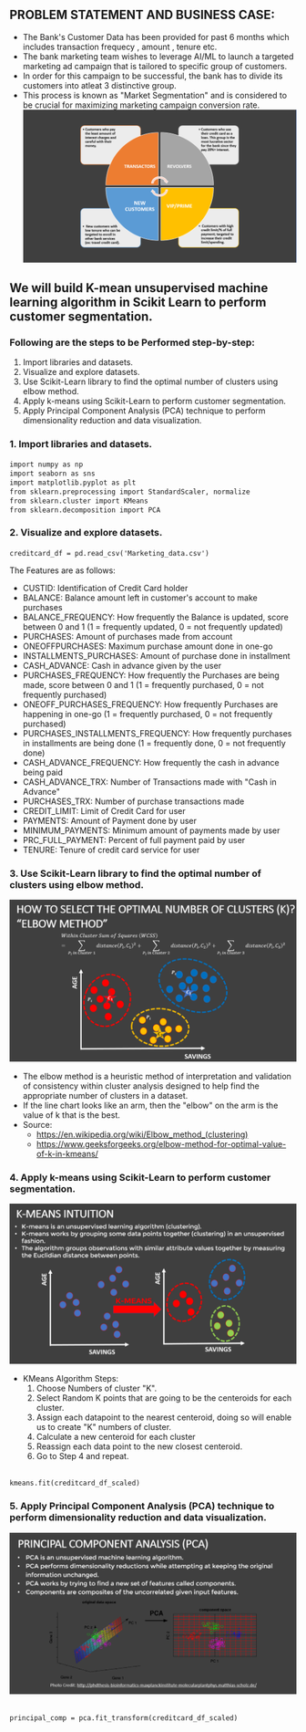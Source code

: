 ## PROBLEM STATEMENT AND BUSINESS CASE:

* The Bank's Customer Data has been provided for past 6 months which includes transaction frequecy , amount , tenure etc.
* The bank marketing team wishes to leverage AI/ML to launch a targeted marketing ad campaign that is tailored to specific group of customers.
* In order for this campaign to be successful, the bank has to divide its customers into atleat 3 distinctive group.
* This process is known as "Market Segmentation" and is considered to be crucial for maximizing marketing campaign conversion rate.
![](https://github.com/omkarkd/Machine-Learning/blob/master/Bank%20-Customer-Segmentation/segmentation.png)

## We will build K-mean unsupervised machine learning algorithm in Scikit Learn to perform customer segmentation.

### Following are the steps to be Performed step-by-step:

1. Import libraries and datasets.
2. Visualize and explore datasets.
3. Use Scikit-Learn library to find the optimal number of clusters using elbow method.
4. Apply k-means using Scikit-Learn to perform customer segmentation.
5. Apply Principal Component Analysis (PCA) technique to perform dimensionality reduction and data visualization.

### 1. Import libraries and datasets.
```import pandas as pd
import numpy as np
import seaborn as sns
import matplotlib.pyplot as plt
from sklearn.preprocessing import StandardScaler, normalize
from sklearn.cluster import KMeans
from sklearn.decomposition import PCA
```
### 2. Visualize and explore datasets.
`creditcard_df = pd.read_csv('Marketing_data.csv')`

The Features are as follows:
* CUSTID: Identification of Credit Card holder 
* BALANCE: Balance amount left in customer's account to make purchases
* BALANCE_FREQUENCY: How frequently the Balance is updated, score between 0 and 1 (1 = frequently updated, 0 = not frequently updated)
* PURCHASES: Amount of purchases made from account
* ONEOFFPURCHASES: Maximum purchase amount done in one-go
* INSTALLMENTS_PURCHASES: Amount of purchase done in installment
* CASH_ADVANCE: Cash in advance given by the user
* PURCHASES_FREQUENCY: How frequently the Purchases are being made, score between 0 and 1 (1 = frequently purchased, 0 = not frequently purchased)
* ONEOFF_PURCHASES_FREQUENCY: How frequently Purchases are happening in one-go (1 = frequently purchased, 0 = not frequently purchased)
* PURCHASES_INSTALLMENTS_FREQUENCY: How frequently purchases in installments are being done (1 = frequently done, 0 = not frequently done)
* CASH_ADVANCE_FREQUENCY: How frequently the cash in advance being paid
* CASH_ADVANCE_TRX: Number of Transactions made with "Cash in Advance"
* PURCHASES_TRX: Number of purchase transactions made
* CREDIT_LIMIT: Limit of Credit Card for user
* PAYMENTS: Amount of Payment done by user
* MINIMUM_PAYMENTS: Minimum amount of payments made by user  
* PRC_FULL_PAYMENT: Percent of full payment paid by user
* TENURE: Tenure of credit card service for user

### 3. Use Scikit-Learn library to find the optimal number of clusters using elbow method.
![](https://github.com/omkarkd/Machine-Learning/blob/master/Bank%20-Customer-Segmentation/elbow%20methos.png)
* The elbow method is a heuristic method of interpretation and validation of consistency within cluster analysis designed to help find the appropriate number of clusters in a dataset. 
* If the line chart looks like an arm, then the "elbow" on the arm is the value of k that is the best.
* Source: 
  * https://en.wikipedia.org/wiki/Elbow_method_(clustering)
  * https://www.geeksforgeeks.org/elbow-method-for-optimal-value-of-k-in-kmeans/
  
### 4. Apply k-means using Scikit-Learn to perform customer segmentation.
 
 ![](https://github.com/omkarkd/Machine-Learning/blob/master/Bank%20-Customer-Segmentation/kmeans.png)
 
 * KMeans Algorithm Steps:
    1. Choose Numbers of cluster "K".
    2. Select Random K points that are going to be the centeroids for each cluster.
    3. Assign each datapoint to the nearest centeroid, doing so will enable us to create "K" numbers of cluster.
    4. Calculate a new centeroid for each cluster
    5. Reassign each data point to the new closest centeroid.
    6. Go to Step 4 and repeat.
    
```kmeans = KMeans(7)

kmeans.fit(creditcard_df_scaled)
```


### 5. Apply Principal Component Analysis (PCA) technique to perform dimensionality reduction and data visualization.

![](https://github.com/omkarkd/Machine-Learning/blob/master/Bank%20-Customer-Segmentation/PCA.png)
```pca = PCA(n_components = 2)

principal_comp = pca.fit_transform(creditcard_df_scaled)
```





